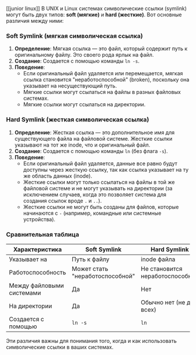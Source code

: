 [[junior linux]]
В UNIX и Linux системах символические ссылки (symlink) могут быть двух типов: **soft (мягкие)** и **hard (жесткие)**. Вот основные различия между ними:

### Soft Symlink (мягкая символическая ссылка)
1. **Определение**: Мягкая ссылка — это файл, который содержит путь к оригинальному файлу. Это своего рода ярлык на файл.
2. **Создание**: Создается с помощью команды `ln -s`.
3. **Поведение**:
   - Если оригинальный файл удаляется или перемещается, мягкая ссылка становится "неработоспособной" (broken), поскольку она указывает на несуществующий путь.
   - Мягкие ссылки могут ссылаться на файлы в разных файловых системах.
   - Мягкие ссылки могут ссылаться на директории.

### Hard Symlink (жесткая символическая ссылка)
1. **Определение**: Жесткая ссылка — это дополнительное имя для существующего файла на файловой системе. Жесткие ссылки указывают на тот же inode, что и оригинальный файл.
2. **Создание**: Создается с помощью команды `ln` (без флага `-s`).
3. **Поведение**:
   - Если оригинальный файл удаляется, данные все равно будут доступны через жесткую ссылку, так как ссылка указывает на ту же область данных (inode).
   - Жесткие ссылки могут только ссылаться на файлы в той же файловой системе и не могут указывать на директории (за исключением случаев, когда это позволяет система для создания ссылок вроде `.` и `..`).
   - Жесткие ссылки не могут быть созданы для файлов, которые начинаются с `-` (например, командные или системные устройства).

### Сравнительная таблица

| Характеристика      | Soft Symlink                  | Hard Symlink                  |
|----------------------|-------------------------------|-------------------------------|
| Указывает на         | Путь к файлу                  | inode файла                   |
| Работоспособность     | Может стать "неработоспособной" | Не становится неработоспособной |
| Между файловыми системами | Да                         | Нет                           |
| На директории        | Да                            | Обычно нет (не для всех)      |
| Создается с помощью    | `ln -s`                      | `ln`                          |

Эти различия важны для понимания того, когда и как использовать символические ссылки в ваших системах.